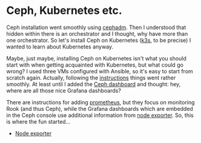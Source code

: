 # Ceph, Kubernetes etc.

Ceph installation went smoothly using 
[cephadm](https://docs.ceph.com/en/quincy/cephadm/install/#cephadm-deploying-new-cluster).
Then I understood that hidden within there is an orchestrator and I thought,
why have more than one orchestrator. So let's install Ceph on Kubernetes
([k3s](https://k3s.io/), to be precise) I wanted to learn about Kubernetes 
anyway.

Maybe, just maybe, installing Ceph on Kubernetes isn't what you should
start with when getting acquainted with Kubernetes, but what could go wrong?
I used three VMs configured with Ansible, so it's easy to start from scratch
again. Actually, following the 
[instructions](https://rook.io/docs/rook/v1.10/Getting-Started/quickstart/#tldr)
things went rather smoothly. At least until I added the 
[Ceph dashboard](https://rook.io/docs/rook/v1.10/Storage-Configuration/Monitoring/ceph-dashboard/)
and thought: hey, where are all those nice Grafana dashboards?

There are instructions for adding 
[prometheus](https://rook.io/docs/rook/v1.10/Storage-Configuration/Monitoring/ceph-monitoring/),
but they focus on monitoring Rook (and thus Ceph), while the Grafana dashboards
which are embedded in the Ceph console use additional information from 
[node exporter](https://github.com/prometheus/node_exporter). So, this is
where the fun started...

 * [Node exporter](10_node-exporter/README.md)
